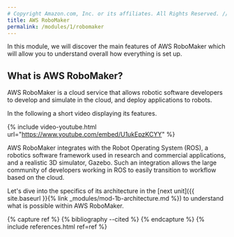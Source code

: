 ```yaml
---
# Copyright Amazon.com, Inc. or its affiliates. All Rights Reserved. // SPDX-License-Identifier: CC-BY-SA-4.0
title: AWS RoboMaker
permalink: /modules/1/robomaker
---
```


In this module, we will discover the main features of AWS RoboMaker which will allow you to understand overall how everything is set up.


## What is AWS RoboMaker?
AWS RoboMaker is a cloud service that allows robotic software developers to develop and simulate in the cloud, and deploy applications to robots.

In the following a short video displaying its features.

{% include video-youtube.html url="https://www.youtube.com/embed/U1ukEpzKCYY" %}

AWS RoboMaker integrates with the Robot Operating System (ROS), a robotics software framework used in research and commercial applications, and a realistic 3D simulator, Gazebo. Such an integration allows the large community of developers working in ROS to easily transition to workflow based on the cloud.

Let's dive into the specifics of its architecture in the [next unit]({{ site.baseurl }}{% link _modules/mod-1b-architecture.md %}) to understand what is possible within AWS RoboMaker.


{% capture ref %}
{% bibliography --cited %}
{% endcapture %}
{% include references.html ref=ref %}
